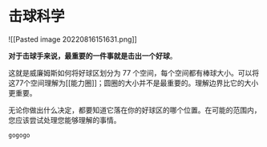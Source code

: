 # 击球科学

![[Pasted image 20220816151631.png]]

**对于击球手来说，最重要的一件事就是击出一个好球**。

这就是威廉姆斯如何将好球区划分为 77 个空间，每个空间都有棒球大小。可以将这77个空间理解为[[能力圈]]；圆圈的大小并不是最重要的。理解边界比它的大小更重要。

无论你做出什么决定，都要知道它落在你的好球区的哪个位置。在可能的范围内，您应该尝试处理您能够理解的事情。

```ad-note
gogogo
```


